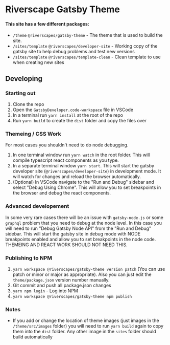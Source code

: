 # Riverscape Gatsby Theme

#### This site has a few different packages:

* `/theme` `@riverscapes/gatsby-theme` - The theme that is used to build the site.
* `/sites/template` `@riverscapes/developer-site` - Working copy of the gatsby site to help debug problems and test new versions
* `/sites/template` `@riverscapes/template-clean` - Clean template to use when creating new sites

## Developing

### Starting out

1. Clone the repo
2. Open the `GatsbyDeveloper.code-workspace` file in VSCode
3. In a terminal run `yarn install` at the root of the repo
4. Run `yarn build` to create the `dist` folder and copy the files over

### Themeing / CSS Work

For most cases you shouldn't need to do node debugging.

1. In one terminal window run `yarn watch` in the root folder. This will compile typescript react components as you type.
2. In a separate terminal window `yarn start`. This will start the gatsby developer site (`@riverscapes/developer-site`) in development mode. It will watch for changes and reload the browser automatically.
3. (Optional) In VSCode navigate to the "Run and Debug" sidebar and select "Debug Using Chrome". This will allow you to set breakpoints in the browser and debug the react components.

### Advanced developement

In some very rare cases there will be an issue with `gatsby-node.js` or some `graphql` problem that you need to debug at the node level. In this case you will need to run "Debug Gatsby Node API" from the "Run and Debug" sidebar. This will start the gatsby site in debug mode with NODE breakpoints enabled and allow you to set breakpoints in the node code. THEMEING AND REACT WORK SHOULD NOT NEED THIS.

### Publishing to NPM

1. `yarn workspace @riverscapes/gatsby-theme version patch` (You can use patch or minor or major as appropriate). Also you can just edit the `theme/package.json` version number manually.
2. Git commit and push all package.json changes
3. `yarn npm login` - Log into NPM
4. `yarn workspace @riverscapes/gatsby-theme npm publish`

### Notes

- If you add or change the location of theme images (just images in the `/theme/src/images` folder) you will need to run `yarn build` again to copy them into the `dist` folder. Any other image in the `sites` folder should build automatically